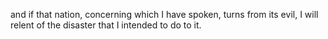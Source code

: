 and if that nation, concerning which I have spoken, turns from its evil, I will relent of the disaster that I intended to do to it.
